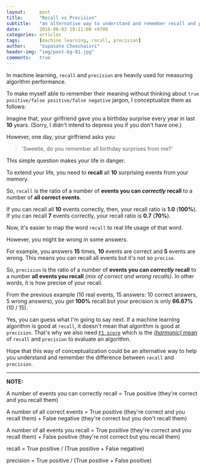 ```yaml
---
layout:     post
title:      "Recall vs Precision"
subtitle:   "an alternative way to understand and remember recall and precision"
date:       2016-06-03 19:11:00 +0700
categories: articles
tags:       [machine learning, recall, precision]
author:     "Supasate Choochaisri"
header-img: "img/post-bg-01.jpg"
comments:   true
---
```


In machine learning, `recall` and `precision` are heavily used for measuring algorithm performance.

To make myself able to remember their meaning without thinking about `true positive/false positive/false negative` jargon, I conceptualize them as follows:

Imagine that, your girlfriend gave you a birthday surprise every year in last **10** years. (Sorry, I didn't intend to depress you if you don't have one.)

However, one day, your girlfriend asks you:

> 'Sweetie, do you remember all birthday surprises from me?'

This simple question makes your life in danger.

To extend your life, you need to **recall** all **10** surprising events from your memory.

So, `recall` is the ratio of a number of **events you can *correctly* recall** to a number of **all correct events**.

If you can recall all **10** events correctly, then, your recall ratio is **1.0** (**100%**). If you can recall **7** events correctly, your recall ratio is **0.7** (**70%**).

Now, it's easier to map the word `recall` to real life usage of that word.

However, you might be wrong in some answers.

For example, you answers **15** times, **10** events are correct and **5** events are wrong. This means you can recall all events but it's not so `precise`.

So, `precision` is the ratio of a number of **events you can *correctly* recall** to a number **all events you recall** *(mix of correct and wrong recalls)*. In other words, it is how precise of your recall.

From the previous example (10 real events, 15 answers: 10 correct answers, 5 wrong answers), you get **100%** recall but your precision is only **66.67%** (10 / 15).

Yes, you can guess what I'm going to say next. If a machine learning algorithm is good at `recall`, it doesn't mean that algorithm is good at `precision`. That's why we also need [`F1 score`](https://en.wikipedia.org/wiki/F1_score) which is the [*(harmonic)* mean](https://en.wikipedia.org/wiki/Harmonic_mean) of `recall` and `precision` to evaluate an algorithm.

Hope that this way of conceptualization could be an alternative way to help you understand and remember the difference between `recall` and `precision`.

---

**NOTE:**

>
A number of events you can correctly recall
  = True positive (they're correct and you recall them)
>
A number of all correct events
  = True positive (they're correct and you recall them)
    + False negative (they're correct but you don't recall them)
>
A number of all events you recall
  = True positive (they're correct and you recall them)
    + False positive (they're not correct but you recall them)
>
recall = True positive / (True positive + False negative)
>
precision = True positive / (True positive + False positive)
